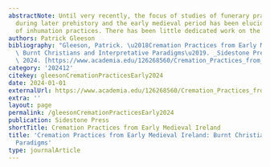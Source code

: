 ```yaml
---
abstractNote: Until very recently, the focus of studies of funerary practice in Ireland
  during later prehistory and the early medieval period has been elucidating the development
  of inhumation practices. There has been little dedicated work on the practice of
authors: Patrick Gleeson
bibliography: "Gleeson, Patrick. \u2018Cremation Practices from Early Medieval Ireland:\
  \ Burnt Christians and Interpretative Paradigms\u2019. _Sidestone Press_, 1 January\
  \ 2024. [https://www.academia.edu/126268560/Cremation_Practices_from_Early_Medieval_Ireland_Burnt_Christians_and_Interpretative_Paradigms](https://www.academia.edu/126268560/Cremation_Practices_from_Early_Medieval_Ireland_Burnt_Christians_and_Interpretative_Paradigms)."
category: '202412'
citekey: gleesonCremationPracticesEarly2024
date: 2024-01-01
externalUrl: https://www.academia.edu/126268560/Cremation_Practices_from_Early_Medieval_Ireland_Burnt_Christians_and_Interpretative_Paradigms
extra: ''
layout: page
permalink: /gleesonCremationPracticesEarly2024
publication: Sidestone Press
shortTitle: Cremation Practices from Early Medieval Ireland
title: 'Cremation Practices from Early Medieval Ireland: Burnt Christians and Interpretative
  Paradigms'
type: journalArticle
---
```

